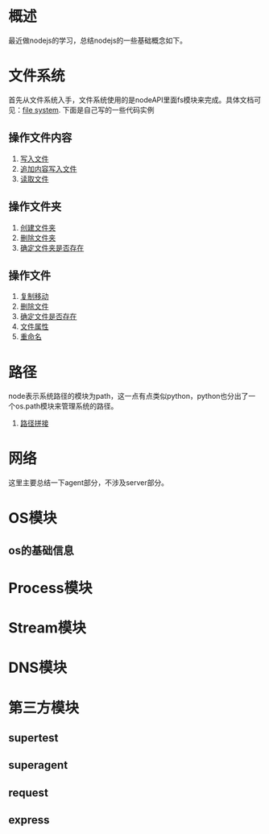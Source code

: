 # 概述
最近做nodejs的学习，总结nodejs的一些基础概念如下。
# 文件系统
首先从文件系统入手，文件系统使用的是nodeAPI里面fs模块来完成。具体文档可见：[file system](https://nodejs.org/dist/latest-v8.x/docs/api/fs.html). 下面是自己写的一些代码实例
## 操作文件内容
1. [写入文件](file/write-file.md)
2. [追加内容写入文件](file/append-content.md)
3. [读取文件](file/read-file.md)

## 操作文件夹
1. [创建文件夹](file/create-dir.md)
2. [删除文件夹](file/delete-dir.md)
3. [确定文件夹是否存在](file/access-dir.md)

## 操作文件
1. [复制移动](file/copy-file.md)
2. [删除文件](file/delete-file.md)
3. [确定文件是否存在](file/access-dir.md)
4. [文件属性](file/state-file.md)
5. [重命名](file/rename.md)

# 路径
node表示系统路径的模块为path，这一点有点类似python，python也分出了一个os.path模块来管理系统的路径。
1. [路径拼接](path/join.md)


# 网络
这里主要总结一下agent部分，不涉及server部分。

# OS模块
## os的基础信息


# Process模块

# Stream模块

# DNS模块

# 第三方模块
## supertest
## superagent
## request
## express
